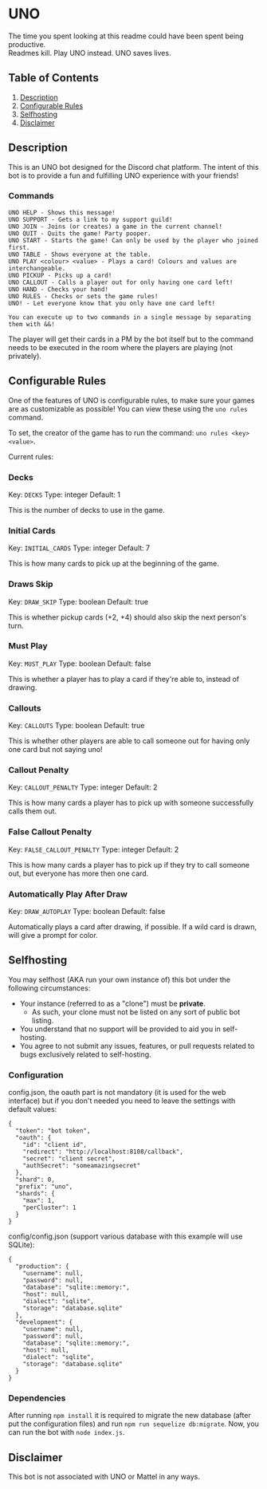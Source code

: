 # UNO

The time you spent looking at this readme could have been spent being productive.  
Readmes kill. Play UNO instead. UNO saves lives.

## Table of Contents

1. [Description](#description)
2. [Configurable Rules](#configurable-rules)
3. [Selfhosting](#selfhosting)
4. [Disclaimer](#disclaimer)

## Description

This is an UNO bot designed for the Discord chat platform. The intent of this bot is to provide a fun and fulfilling UNO experience with your friends!

### Commands

```
UNO HELP - Shows this message!
UNO SUPPORT - Gets a link to my support guild!
UNO JOIN - Joins (or creates) a game in the current channel!
UNO QUIT - Quits the game! Party pooper.
UNO START - Starts the game! Can only be used by the player who joined first.
UNO TABLE - Shows everyone at the table.
UNO PLAY <colour> <value> - Plays a card! Colours and values are interchangeable.
UNO PICKUP - Picks up a card!
UNO CALLOUT - Calls a player out for only having one card left!
UNO HAND - Checks your hand!
UNO RULES - Checks or sets the game rules!
UNO! - Let everyone know that you only have one card left!

You can execute up to two commands in a single message by separating them with &&!
```

The player will get their cards in a PM by the bot itself but to the command needs to be executed in the room where the players are playing (not privately).

## Configurable Rules

One of the features of UNO is configurable rules, to make sure your games are as customizable as possible! You can view these using the `uno rules` command.

To set, the creator of the game has to run the command: `uno rules <key> <value>`.

Current rules:

### Decks

Key: `DECKS`
Type: integer
Default: 1

This is the number of decks to use in the game.

### Initial Cards

Key: `INITIAL_CARDS`
Type: integer
Default: 7

This is how many cards to pick up at the beginning of the game.

### Draws Skip

Key: `DRAW_SKIP`
Type: boolean
Default: true

This is whether pickup cards (+2, +4) should also skip the next person's turn.

### Must Play

Key: `MUST_PLAY`
Type: boolean
Default: false

This is whether a player has to play a card if they're able to, instead of drawing.

### Callouts

Key: `CALLOUTS`
Type: boolean
Default: true

This is whether other players are able to call someone out for having only one card but not saying uno!

### Callout Penalty

Key: `CALLOUT_PENALTY`
Type: integer
Default: 2

This is how many cards a player has to pick up with someone successfully calls them out.

### False Callout Penalty

Key: `FALSE_CALLOUT_PENALTY`
Type: integer
Default: 2

This is how many cards a player has to pick up if they try to call someone out, but everyone has more then one card.

### Automatically Play After Draw

Key: `DRAW_AUTOPLAY`
Type: boolean
Default: false

Automatically plays a card after drawing, if possible. If a wild card is drawn, will give a prompt for color.

## Selfhosting

You may selfhost (AKA run your own instance of) this bot under the following circumstances:
- Your instance (referred to as a "clone") must be **private**.
    - As such, your clone must not be listed on any sort of public bot listing.
- You understand that no support will be provided to aid you in self-hosting.
- You agree to not submit any issues, features, or pull requests related to bugs exclusively related to self-hosting.

### Configuration

config.json, the oauth part is not mandatory (it is used for the web interface) but if you don't needed you need to leave the settings with default values:
```
{
  "token": "bot token",
  "oauth": {
    "id": "client id",
    "redirect": "http://localhost:8108/callback",
    "secret": "client secret",
    "authSecret": "someamazingsecret"
  },
  "shard": 0,
  "prefix": "uno",
  "shards": {
    "max": 1,
    "perCluster": 1
  }
}
```

config/config.json (support various database with this example will use SQLite):

```
{
  "production": {
    "username": null,
    "password": null,
    "database": "sqlite::memory:",
    "host": null,
    "dialect": "sqlite",
    "storage": "database.sqlite"
  },
  "development": {
    "username": null,
    "password": null,
    "database": "sqlite::memory:",
    "host": null,
    "dialect": "sqlite",
    "storage": "database.sqlite"
  }
}
```

### Dependencies

After running `npm install` it is required to migrate the new database (after put the configuration files) and run `npm run sequelize db:migrate`.
Now, you can run the bot with `node index.js`.

## Disclaimer

This bot is not associated with UNO or Mattel in any ways.
